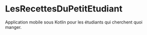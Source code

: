 # LesRecettesDuPetitEtudiant
Application mobile sous Kotlin pour les étudiants qui cherchent quoi manger.
